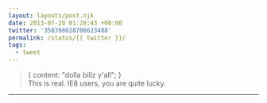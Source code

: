 ```yaml
---
layout: layouts/post.njk
date: 2013-07-20 01:28:43 +00:00
twitter: '358398028706623488'
permalink: /status/{{ twitter }}/
tags: 
  - tweet
---
```


> { content: "dolla billz y'all"; }  
> This is real. IE8 users, you are quite lucky.

---
